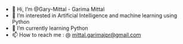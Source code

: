 - 👋 Hi, I’m @Gary-Mittal - Garima Mittal
- 👀 I’m interested in Artificial Intelligence and machine learning using Python
- 🌱 I’m currently learning Python
- 📫 How to reach me : @ mittal.garimajpr@gmail.com

<!---
Gary-Mittal/Gary-Mittal is a ✨ special ✨ repository because its `README.md` (this file) appears on your GitHub profile.
You can click the Preview link to take a look at your changes.
--->
